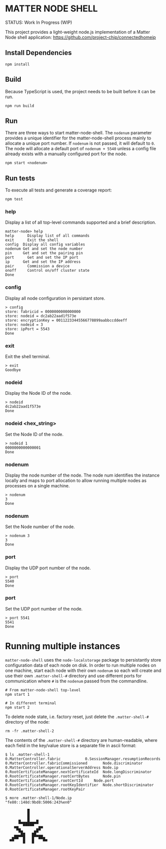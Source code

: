 # MATTER NODE SHELL

STATUS: Work In Progress (WIP)

This project provides a light-weight node.js implementation of a Matter Node shell application:
https://github.com/project-chip/connectedhomeip

## Install Dependencies

```
npm install
```

## Build

Because TypeScript is used, the project needs to be built before it can be run.

```
npm run build
```
## Run

There are three ways to start matter-node-shell. The `nodenum` parameter provides a unique identifier for the matter-node-shell process mainly to allocate a unique port number. If `nodenum` is not passed, it will default to `0`. The node will allocate a default port of `nodenum + 5540` unless a config file already exists with a manually configured port for the node.

```
npm start <nodenum>
```

## Run tests

To execute all tests and generate a coverage report:

```
npm test
```

### help

Display a list of all top-level commands supported and a brief description.

```
matter-node> help
help	  Display list of all commands
exit	  Exit the shell
config	Display all config variables
nodenum	Get and set the node number
pin	    Get and set the pairing pin
port	  Get and set the IP port
ip	    Get and set the IP address
pair	  Commission a device
onoff	  Control on/off cluster state
Done
```

### config

Display all node configuration in persistant store.

```
> config
store: fabricid = 0000000000000000
store: nodeid = dc2ab22aad1f573e
store: encryptionKey = 00112233445566778899aabbccddeeff
store: nodeid = 3
store: ipPort = 5543
Done
```

### exit

Exit the shell terminal.

```
> exit
Goodbye
```

### nodeid

Display the Node ID of the node.

```
> nodeid
dc2ab22aad1f573e
Done
```

### nodeid <hex_string>

Set the Node ID of the node.

```
> nodeid 1
0000000000000001
Done
```

### nodenum

Display the node number of the node. The node num identifies the instance locally and maps to port allocation to allow running multiple nodes as processes on a single machine.

```
> nodenum
3
Done
```

### nodenum <number>

Set the Node number of the node.

```
> nodenum 3
3
Done
```

### port

Display the UDP port number of the node.

```
> port
5540
Done
```

### port <number>

Set the UDP port number of the node.

```
> port 5541
5541
Done
```


# Running multiple instances

`matter-node-shell` uses the `node-localstorage` package to persistantly store configuration data of each node on disk. In order to run multiple nodes on one machine, start each node with their own `nodenum` so each will create and use their own `.matter-shell-#` directory and use different ports for communication where `#` is the `nodenum` passed from the commandline.

```
# From matter-node-shell top-level
npm start 1

# In different terminal
npm start 2
```

To delete node state, i.e. factory reset, just delete the `.matter-shell-#` directory of the node:

```
rm -fr .matter-shell-2
```

The contents of the `.matter-shell-#` directory are human-readable, where each field in the key/value store is a separate file in ascii format:

```
$ ls .matter-shell-1
0.MatterController.fabric			0.SessionManager.resumptionRecords
0.MatterController.fabricCommissioned		Node.discriminator
0.MatterController.operationalServerAddress	Node.ip
0.RootCertificateManager.nextCertificateId	Node.longDiscriminator
0.RootCertificateManager.rootCertBytes		Node.pin
0.RootCertificateManager.rootCertId		Node.port
0.RootCertificateManager.rootKeyIdentifier	Node.shortDiscriminator
0.RootCertificateManager.rootKeyPair

$ more .matter-shell-1/Node.ip 
"fe80::148d:9bd8:5006:243%en0"
```

```
          █
          █
      ▄   █   ▄
      ▀▀█████▀▀
    ▀█▄       ▄█▀
      ▀█▄   ▄█▀
   ▄██▀▀█   █▀▀██▄
  ▀▀    █   █    ▀▀
```
